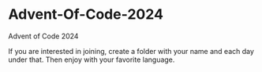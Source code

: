 # Advent-Of-Code-2024
Advent of Code 2024

If you are interested in joining, create a folder with your name and each day under that.  Then enjoy with your favorite language.